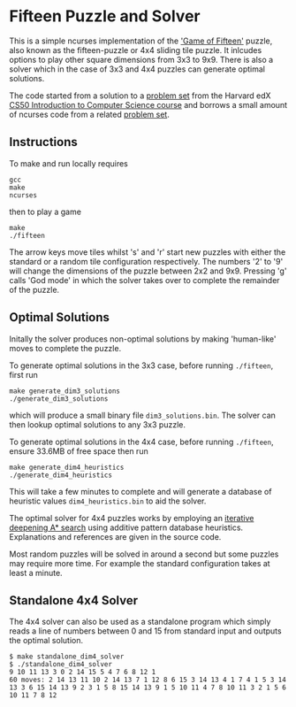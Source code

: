 # Fifteen Puzzle and Solver

This is a simple ncurses implementation of the
['Game of Fifteen'](https://en.wikipedia.org/wiki/15_puzzle)
puzzle, also known as the fifteen-puzzle or 4x4 sliding tile puzzle. It
inlcudes options to play other square dimensions from 3x3 to 9x9. There is also
a solver which in the case of 3x3 and 4x4 puzzles can generate optimal
solutions.

The code started from a solution to a
[problem set](https://docs.cs50.net/problems/fifteen/fifteen.html) from the
Harvard edX [CS50 Introduction to Computer Science course](https://www.edx.org/course/cs50s-introduction-to-computer-science) and borrows
a small amount of ncurses code from a related
[problem set](http://cdn.cs50.net/2011/fall/psets/4/pset4.pdf).

## Instructions

To make and run locally requires

```
gcc
make
ncurses
```

then to play a game

```
make
./fifteen
```
The arrow keys move tiles whilst 's' and 'r' start new puzzles with either the
standard or a random tile configuration respectively. The numbers '2' to '9'
will change the dimensions of the puzzle between 2x2 and 9x9. Pressing 'g'
calls 'God mode' in which the solver takes over to complete the remainder of
the puzzle.


## Optimal Solutions

Initally the solver produces non-optimal solutions by making 'human-like' moves
to complete the puzzle.

To generate optimal solutions in the 3x3 case, before running `./fifteen`,
first run

```
make generate_dim3_solutions
./generate_dim3_solutions
```

which will produce a small binary file `dim3_solutions.bin`. The solver can
then lookup optimal solutions to any 3x3 puzzle.

To generate optimal solutions in the 4x4 case, before running `./fifteen`,
ensure 33.6MB of free space then run

```
make generate_dim4_heuristics
./generate_dim4_heuristics
```

This will take a few minutes to complete and will generate a database of
heuristic values `dim4_heuristics.bin` to aid the solver.

The optimal solver for 4x4 puzzles works by employing an [iterative deepening A*
search](https://en.wikipedia.org/wiki/Iterative_deepening_A*) using additive
pattern database heuristics. Explanations and references are given in the
source code.

Most random puzzles will be solved in around a second but some puzzles may require 
more time. For example the standard configuration takes at least a minute.

## Standalone 4x4 Solver

The 4x4 solver can also be used as a standalone program which simply reads a
line of numbers between 0 and 15 from standard input and outputs the optimal
solution.

```
$ make standalone_dim4_solver
$ ./standalone_dim4_solver
9 10 11 13 3 0 2 14 15 5 4 7 6 8 12 1
60 moves: 2 14 13 11 10 2 14 13 7 1 12 8 6 15 3 14 13 4 1 7 4 1 5 3 14 13 3 6 15 14 13 9 2 3 1 5 8 15 14 13 9 1 5 10 11 4 7 8 10 11 3 2 1 5 6 10 11 7 8 12
```


